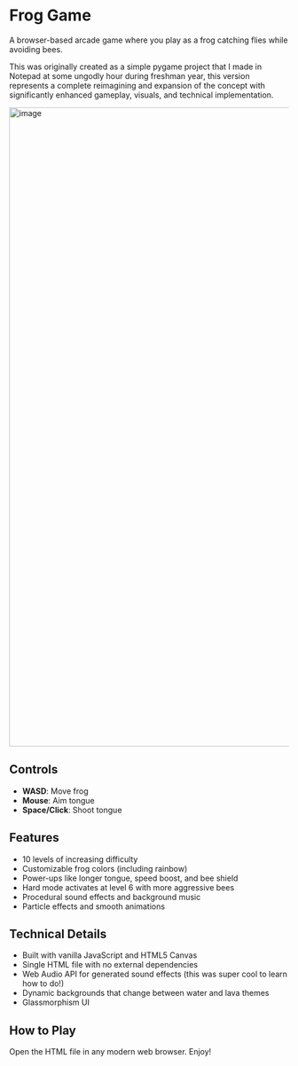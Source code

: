 # Frog Game

A browser-based arcade game where you play as a frog catching flies while avoiding bees.

This was originally created as a simple pygame project that I made in Notepad at some ungodly hour during freshman year, this version represents a complete reimagining and expansion of the concept with significantly enhanced gameplay, visuals, and technical implementation.

<img width="1533" height="1153" alt="image" src="https://github.com/user-attachments/assets/85eaa0d0-b4ea-4915-94c6-66d4a9914e95" />

## Controls

- **WASD**: Move frog
- **Mouse**: Aim tongue
- **Space/Click**: Shoot tongue

## Features

- 10 levels of increasing difficulty
- Customizable frog colors (including rainbow)
- Power-ups like longer tongue, speed boost, and bee shield
- Hard mode activates at level 6 with more aggressive bees
- Procedural sound effects and background music
- Particle effects and smooth animations

## Technical Details

- Built with vanilla JavaScript and HTML5 Canvas
- Single HTML file with no external dependencies
- Web Audio API for generated sound effects (this was super cool to learn how to do!)
- Dynamic backgrounds that change between water and lava themes
- Glassmorphism UI

## How to Play

Open the HTML file in any modern web browser. Enjoy! 
